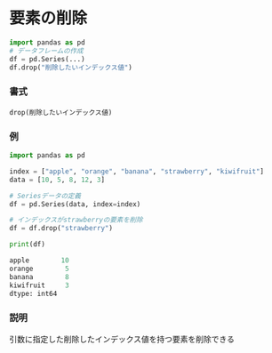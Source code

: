 # 要素の削除

```python
import pandas as pd
# データフレームの作成
df = pd.Series(...)
df.drop("削除したいインデックス値")
```

### 書式

	drop(削除したいインデックス値)

### 例

```python
import pandas as pd

index = ["apple", "orange", "banana", "strawberry", "kiwifruit"]
data = [10, 5, 8, 12, 3]

# Seriesデータの定義
df = pd.Series(data, index=index)

# インデックスがstrawberryの要素を削除
df = df.drop("strawberry")

print(df)
```

```python
apple        10
orange        5
banana        8
kiwifruit     3
dtype: int64
```

### 説明

引数に指定した削除したインデックス値を持つ要素を削除できる

